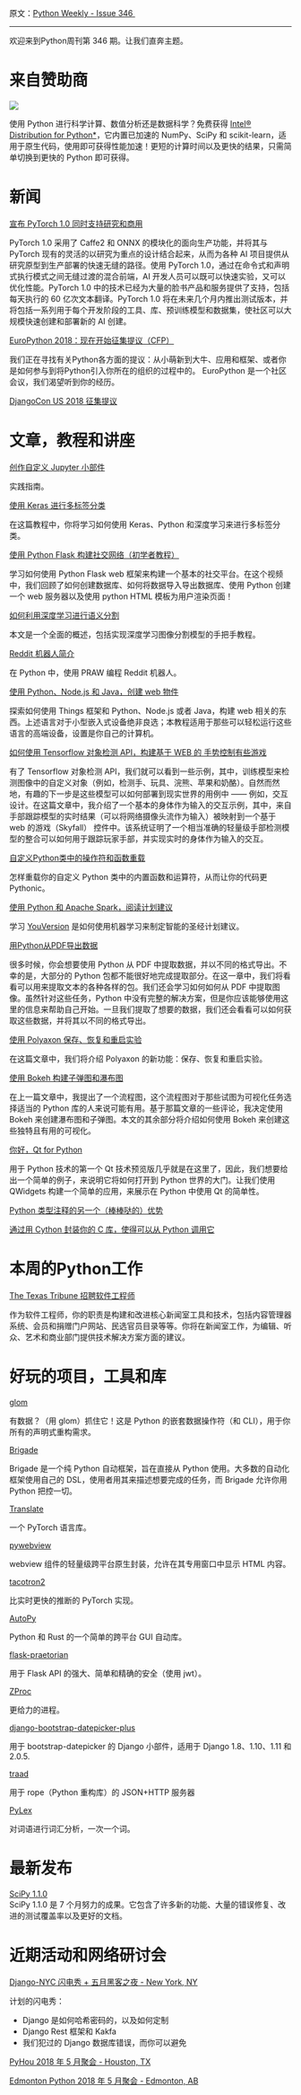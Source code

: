 原文：[Python Weekly - Issue 346 ](http://eepurl.com/duf3wL)

---

欢迎来到Python周刊第 346 期。让我们直奔主题。 

# 来自赞助商
[![](https://gallery.mailchimp.com/e2e180baf855ac797ef407fc7/images/b88ddabb-e48c-4fbd-af9a-fe48f8a98690.png)](https://goo.gl/wlxnDm)

使用 Python 进行科学计算、数值分析还是数据科学？免费获得 [Intel® Distribution for Python*](https://software.seek.intel.com/python-distribution?utm_source=05%2F10%2F18%20Python%20Weekly%20Newsletter&utm_medium=Email&utm_campaign=Python%20Weekly%20newsletter%20May%202018)，它内置已加速的 NumPy、SciPy 和 scikit-learn，适用于原生代码，使用即可获得性能加速！更短的计算时间以及更快的结果，只需简单切换到更快的 Python 即可获得。
  
  
# 新闻  
  
[宣布 PyTorch 1.0 同时支持研究和商用](https://code.facebook.com/posts/172423326753505/announcing-pytorch-1-0-for-both-research-and-production/)

PyTorch 1.0 采用了 Caffe2 和 ONNX 的模块化的面向生产功能，并将其与 PyTorch 现有的灵活的以研究为重点的设计结合起来，从而为各种 AI 项目提供从研究原型到生产部署的快速无缝的路径。使用 PyTorch 1.0，通过在命令式和声明式执行模式之间无缝过渡的混合前端，AI 开发人员可以既可以快速实验，又可以优化性能。PyTorch 1.0 中的技术已经为大量的脸书产品和服务提供了支持，包括每天执行的 60 亿次文本翻译。PyTorch 1.0 将在未来几个月内推出测试版本，并将包括一系列用于每个开发阶段的工具、库、预训练模型和数据集，使社区可以大规模快速创建和部署新的 AI 创建。
  
[EuroPython 2018：现在开始征集提议（CFP）](https://www.europython-society.org/post/173666497685/europython-2018-call-for-proposals-cfp-is-open)

我们正在寻找有关Python各方面的提议：从小萌新到大牛、应用和框架、或者你是如何参与到将Python引入你所在的组织的过程中的。 EuroPython 是一个社区会议，我们渴望听到你的经历。 
  
[DjangoCon US 2018 征集提议](https://www.papercall.io/djangocon-us-2018)  
  
  
# 文章，教程和讲座
  
[创作自定义 Jupyter 小部件](https://blog.jupyter.org/authoring-custom-jupyter-widgets-2884a462e724)  

实践指南。
  
[使用 Keras 进行多标签分类](https://www.pyimagesearch.com/2018/05/07/multi-label-classification-with-keras/)

在这篇教程中，你将学习如何使用 Keras、Python 和深度学习来进行多标签分类。
  
[使用 Python Flask 构建社交网络（初学者教程）](https://www.youtube.com/watch?v=GjJbaolBPAY)

学习如何使用 Python Flask web 框架来构建一个基本的社交平台。在这个视频中，我们回顾了如何创建数据库、如何将数据导入导出数据库、使用 Python 创建一个 web 服务器以及使用 python HTML 模板为用户渲染页面！

[如何利用深度学习进行语义分割 ](https://medium.com/nanonets/how-to-do-image-segmentation-using-deep-learning-c673cc5862ef)

本文是一个全面的概述，包括实现深度学习图像分割模型的手把手教程。
  
[Reddit 机器人简介](https://www.youtube.com/watch?v=BaqvfTuHCJk)  

在 Python 中，使用 PRAW 编程 Reddit 机器人。
  
[使用 Python、Node.js 和 Java，创建 web 物件](https://hacks.mozilla.org/2018/05/creating-web-things-with-python-node-js-and-java/)

探索如何使用 Things 框架和 Python、Node.js 或者 Java，构建 web 相关的东西。上述语言对于小型嵌入式设备绝非良选；本教程适用于那些可以轻松运行这些语言的高端设备，设置是你自己的计算机。
  
[如何使用 Tensorflow 对象检测 API，构建基于 WEB 的 手势控制有些游戏](https://towardsdatascience.com/how-to-build-a-gesture-controlled-web-based-game-using-tensorflow-object-detection-api-587fb7e0f907)

有了 Tensorflow 对象检测 API，我们就可以看到一些示例，其中，训练模型来检测图像中的自定义对象（例如，检测手、玩具、浣熊、苹果和奶酪）。自然而然地，有趣的下一步是这些模型可以如何部署到现实世界的用例中 —— 例如，交互设计。在这篇文章中，我介绍了一个基本的身体作为输入的交互示例，其中，来自手部跟踪模型的实时结果（可以将网络摄像头流作为输入）被映射到一个基于 web 的游戏（Skyfall） 控件中。该系统证明了一个相当准确的轻量级手部检测模型的整合可以如何用于跟踪玩家手部，并实现实时的身体作为输入的交互。
  
[自定义Python类中的操作符和函数重载](https://realpython.com/operator-function-overloading/)

怎样重载你的自定义 Python 类中的内置函数和运算符，从而让你的代码更 Pythonic。
  
[使用 Python 和 Apache Spark，阅读计划建议](https://blog.opendigerati.com/reading-plan-recommendations-using-python-and-apache-spark-e1d20c560a69)

学习 [YouVersion](https://www.bible.com/) 是如何使用机器学习来制定智能的圣经计划建议。
  
[用Python从PDF导出数据](https://www.blog.pythonlibrary.org/2018/05/03/exporting-data-from-pdfs-with-python/)

很多时候，你会想要使用 Python 从 PDF 中提取数据，并以不同的格式导出。不幸的是，大部分的 Python 包都不能很好地完成提取部分。在这一章中，我们将看看可以用来提取文本的各种各样的包。我们还会学习如何如何从 PDF 中提取图像。虽然针对这些任务，Python 中没有完整的解决方案，但是你应该能够使用这里的信息来帮助自己开始。一旦我们提取了想要的数据，我们还会看看可以如何获取这些数据，并将其以不同的格式导出。
  
[使用 Polyaxon 保存、恢复和重启实验](https://medium.com/polyaxon/saving-resuming-and-restarting-experiments-with-polyaxon-7812b0450358)

在这篇文章中，我们将介绍 Polyaxon 的新功能：保存、恢复和重启实验。
  
[使用 Bokeh 构建子弹图和瀑布图](http://pbpython.com/bokeh-bullet-waterfall.html)

在上一篇文章中，我提出了一个流程图，这个流程图对于那些试图为可视化任务选择适当的 Python 库的人来说可能有用。基于那篇文章的一些评论，我决定使用 Bokeh 来创建瀑布图和子弹图。本文的其余部分将介绍如何使用 Bokeh 来创建这些独特且有用的可视化。
  
[你好，Qt for Python](https://blog.qt.io/blog/2018/05/04/hello-qt-for-python/)  

用于 Python 技术的第一个 Qt 技术预览版几乎就是在这里了，因此，我们想要给出一个简单的例子，来说明它将如何打开到 Python 世界的大门。让我们使用 QWidgets 构建一个简单的应用，来展示在 Python 中使用 Qt 的简单性。
  
[Python 类型注释的另一个（棒棒哒的）优势](https://medium.com/@shamir.stav_83310/the-other-great-benefit-of-python-type-annotations-896c7d077c6b)  
  
[通过用 Cython 封装你的 C 库，使得可以从 Python 调用它](https://medium.com/@shamir.stav_83310/making-your-c-library-callable-from-python-by-wrapping-it-with-cython-b09db35012a3)  
  
  
# 本周的Python工作  
  
[The Texas Tribune 招聘软件工程师](http://jobs.pythonweekly.com/jobs/software-engineer-20/)

作为软件工程师，你的职责是构建和改进核心新闻室工具和技术，包括内容管理器系统、会员和捐赠门户网站、民选官员目录等等。你将在新闻室工作，为编辑、听众、艺术和商业部门提供技术解决方案方面的建议。
  
  
# 好玩的项目，工具和库  
  
[glom](https://github.com/mahmoud/glom)  

有数据？（用 glom）抓住它！这是 Python 的嵌套数据操作符（和 CLI），用于你所有的声明式重构需求。
  
[Brigade](https://github.com/brigade-automation/brigade)  

Brigade 是一个纯 Python 自动框架，旨在直接从 Python 使用。大多数的自动化框架使用自己的 DSL，使用者用其来描述想要完成的任务，而 Brigade 允许你用 Python 把控一切。
  
[Translate](https://github.com/pytorch/translate)   

一个 PyTorch 语言库。
  
[pywebview](https://github.com/r0x0r/pywebview)   

webview 组件的轻量级跨平台原生封装，允许在其专用窗口中显示 HTML 内容。
  
[tacotron2](https://github.com/NVIDIA/tacotron2)  

比实时更快的推断的 PyTorch 实现。
  
[AutoPy](https://github.com/autopilot-rs/autopy)   

Python 和 Rust 的一个简单的跨平台 GUI 自动库。
  
[flask-praetorian](https://github.com/dusktreader/flask-praetorian)  

用于 Flask API 的强大、简单和精确的安全（使用 jwt）。
  
[ZProc](https://github.com/pycampers/zproc)  

更给力的进程。
  
[django-bootstrap-datepicker-plus](https://github.com/monim67/django-bootstrap-datepicker-plus)  

用于 bootstrap-datepicker 的 Django 小部件，适用于 Django 1.8、1.10、1.11 和 2.0.5.  
  
[traad](https://github.com/abingham/traad)  

用于 rope（Python 重构库）的 JSON+HTTP 服务器
  
[PyLex](https://github.com/techcentaur/PyLex)  

对词语进行词汇分析，一次一个词。
  
  
# 最新发布  
  
[SciPy 1.1.0](https://github.com/scipy/scipy/releases/tag/v1.1.0)  
SciPy 1.1.0 是 7 个月努力的成果。它包含了许多新的功能、大量的错误修复、改进的测试覆盖率以及更好的文档。
  
  
# 近期活动和网络研讨会  
  
[Django-NYC 闪电秀 + 五月黑客之夜 - New York, NY](https://www.meetup.com/django-nyc/events/250314894/)  

计划的闪电秀：

  * Django 是如何哈希密码的，以及如何定制
  * Django Rest 框架和 Kakfa
  * 我们犯过的 Django 数据库错误，而你可以避免

  
[PyHou 2018 年 5 月聚会 - Houston, TX](https://www.meetup.com/python-14/events/248973430/)   
  
[Edmonton Python 2018 年 5 月聚会 - Edmonton, AB](https://www.meetup.com/startupedmonton/events/249719861/)   
